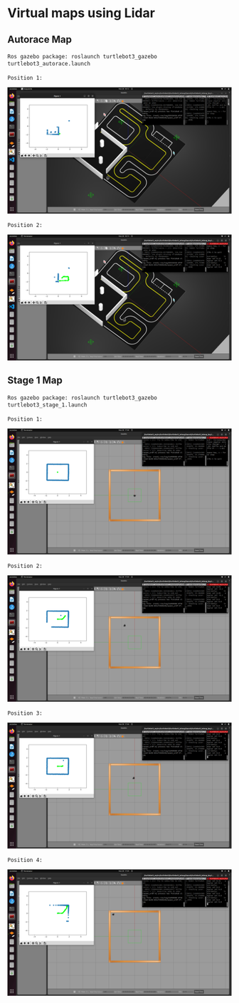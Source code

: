 # Virtual maps using Lidar

  ## Autorace Map

    Ros gazebo package: roslaunch turtlebot3_gazebo turtlebot3_autorace.launch 
    
    Position 1:
  
   ![Alt text](https://github.com/THD-autonomous-system/team3_deathwing/blob/main/Lab%202/Screenshot%20from%202022-11-28%2018-12-32.png)
    
    Position 2:
    
   ![Alt text](https://github.com/THD-autonomous-system/team3_deathwing/blob/main/Lab%202/Screenshot%20from%202022-11-28%2018-14-03.png)
   
   
  ## Stage 1 Map
   
   
    Ros gazebo package: roslaunch turtlebot3_gazebo turtlebot3_stage_1.launch 
    
    Position 1:

   ![Alt text](https://github.com/THD-autonomous-system/team3_deathwing/blob/main/Lab%202/Screenshot%20from%202022-11-28%2017-58-30.png)
    
    Position 2:
    
   ![Alt text](https://github.com/THD-autonomous-system/team3_deathwing/blob/main/Lab%202/Screenshot%20from%202022-11-28%2017-59-28.png)

    Position 3:
    
   ![Alt text](https://github.com/THD-autonomous-system/team3_deathwing/blob/main/Lab%202/Screenshot%20from%202022-11-28%2017-59-01.png)

    Position 4:
   
   ![Alt text](https://github.com/THD-autonomous-system/team3_deathwing/blob/main/Lab%202/Screenshot%20from%202022-11-28%2017-59-48.png)

    
